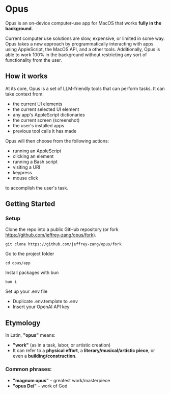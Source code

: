 # Opus

Opus is an on-device computer-use app for MacOS that works **fully in the background**.

Current computer use solutions are slow, expensive, or limited in some way. Opus takes a new approach by programmatically interacting with apps using AppleScript, the MacOS API, and a other tools. Additionally, Opus is able to work 100% in the background without restricting any sort of functionality from the user.

## How it works

At its core, Opus is a set of LLM-friendly tools that can perform tasks. It can take context from:

- the current UI elements
- the current selected UI element
- any app's AppleScript dictionaries
- the current screen (screenshot)
- the user's installed apps
- previous tool calls it has made

Opus will then choose from the following actions:

- running an AppleScript
- clicking an element
- running a Bash script
- visiting a URI
- keypress
- mouse click

to accomplish the user's task.

## Getting Started

### Setup

Clone the repo into a public GitHub repository (or fork https://github.com/jeffrey-zang/opus/fork).

```
git clone https://github.com/jeffrey-zang/opus/fork
```

Go to the project folder

```
cd opus/app
```

Install packages with bun

```
bun i
```

Set up your .env file

- Duplicate .env.template to .env
- Insert your OpenAI API key

## Etymology

In Latin, **"opus"** means:

- **"work"** (as in a task, labor, or artistic creation)
- It can refer to a **physical effort**, a **literary/musical/artistic piece**, or even a **building/construction**.

### Common phrases:

- **"magnum opus"** – greatest work/masterpiece
- **"opus Dei"** – work of God
